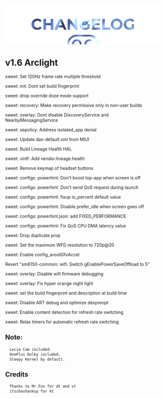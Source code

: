  <img src="https://raw.githubusercontent.com/DroidX-UI-Devices/Official_Devices/13/banners/changelogs.png" />

# v1.6 Arclight

sweet: Set 120Hz frame rate multiple threshold

sweet: init: Dont set build fingerprint 

sweet: drop override doze mode support

sweet: recovery: Make recovery permissive only in non-user builds

sweet: overlay: Dont disable DiscoveryService and NearbyMessagingService

sweet: sepolicy: Address isolated_app denial

sweet: Update dax-default.xml from MIUI

sweet: Build Lineage Health HAL

sweet: vintf: Add vendor.lineage.health 

sweet: Remove keymap of headset buttons 

sweet: configs: powerhint: Don't boost top-app when screen is off

sweet: configs: powerhint: Don't send QoS request during launch

sweet: configs: powerhint: fixup io_percent default value

sweet: configs: powerhint: Disable prefer_idle when screen goes off

sweet: configs: powerhint.json: add FIXED_PERFORMANCE 

sweet: configs: powerhint: Fix QoS CPU DMA latency value 

sweet: Drop duplicate prop

sweet: Set the maximum WFD resolution to 720p@30 

sweet: Enable config_avoidGfxAccel

Revert "sm6150-common: wifi: Switch gEnablePowerSaveOffload to 5"

sweet: overlay: Disable wifi firmware debugging

sweet: overlay: Fix hyper orange night light

sweet: set the build fingerprint and description at build time

sweet: Disable ART debug and optimize dexpreopt

sweet: Enable content detection for refresh rate switching

sweet: Relax timers for automatic refresh rate switching 

## Note:
      Lecia Cam included.
      OnePlus Dolby included.
      Sleepy Kernel by default.

## Credits
      Thanks to Mr.Fox for dt and vt
      itsshashanksp for kt
